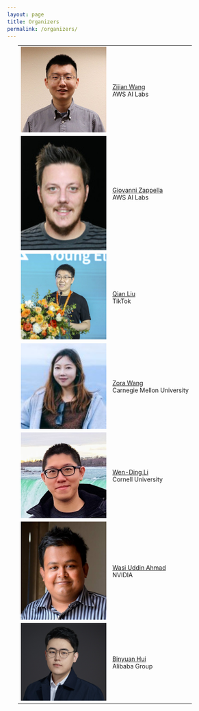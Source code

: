 ```yaml
---
layout: page
title: Organizers
permalink: /organizers/
---
```


<table style="margin-left: auto; margin-right: auto; width: 90%;border-collapse: collapse;">
  <tr>
    <td style="border: none;"><img src="/assets/img/organizers/zijian.jpg" width="200px" alt="Zijian Wang"></td>
    <td style="border: none;"><a href="https://zijianwang.me/">Zijian Wang</a><br>AWS AI Labs</td>
  </tr>
  <tr>
    <td style="border: none;"><img src="/assets/img/organizers/giovanni.jpg" width="200px" alt="Giovanni Zappella"></td>
    <td style="border: none;"><a href="https://giovannizappella.github.io/">Giovanni Zappella</a><br>AWS AI Labs</td>
  </tr>
  <tr>
    <td style="border: none;"><img src="/assets/img/organizers/qian.jpg" width="200px" alt="Qian Liu"></td>
    <td style="border: none;"><a href="https://siviltaram.github.io/">Qian Liu</a><br>TikTok</td>
  </tr>
  <tr>
    <td style="border: none;"><img src="/assets/img/organizers/zora.jpeg" width="200px" alt="Zora Wang"></td>
    <td style="border: none;"><a href="https://zorazrw.github.io/">Zora Wang</a><br>Carnegie Mellon University</td>
  </tr>
  <tr>
    <td style="border: none;"><img src="/assets/img/organizers/wending.jpeg" width="200px" alt="Wen-Ding Li"></td>
    <td style="border: none;"><a href="https://wending.dev/">Wen-Ding Li</a><br>Cornell University</td>
  </tr>
  <tr>
    <td style="border: none;"><img src="/assets/img/organizers/wasi.png" width="200px" alt="Wasi Uddin Ahmad"></td>
    <td style="border: none;"><a href="http://wasiahmad.github.io/">Wasi Uddin Ahmad</a><br>NVIDIA</td>
  </tr>
  <tr>
    <td style="border: none;"><img src="/assets/img/organizers/binyuan.jpg" width="200px" alt="Binyuan Hui"></td>
    <td style="border: none;"><a href="https://huybery.github.io/">Binyuan Hui</a><br>Alibaba Group</td>
  </tr>
</table> 
